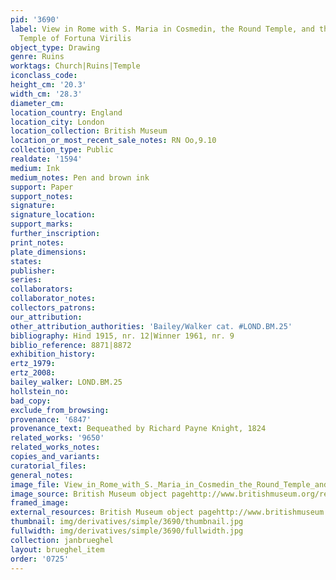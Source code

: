 ```yaml
---
pid: '3690'
label: View in Rome with S. Maria in Cosmedin, the Round Temple, and the So-Called
  Temple of Fortuna Virilis
object_type: Drawing
genre: Ruins
worktags: Church|Ruins|Temple
iconclass_code:
height_cm: '20.3'
width_cm: '28.3'
diameter_cm:
location_country: England
location_city: London
location_collection: British Museum
location_or_most_recent_sale_notes: RN Oo,9.10
collection_type: Public
realdate: '1594'
medium: Ink
medium_notes: Pen and brown ink
support: Paper
support_notes:
signature:
signature_location:
support_marks:
further_inscription:
print_notes:
plate_dimensions:
states:
publisher:
series:
collaborators:
collaborator_notes:
collectors_patrons:
our_attribution:
other_attribution_authorities: 'Bailey/Walker cat. #LOND.BM.25'
bibliography: Hind 1915, nr. 12|Winner 1961, nr. 9
biblio_reference: 8871|8872
exhibition_history:
ertz_1979:
ertz_2008:
bailey_walker: LOND.BM.25
hollstein_no:
bad_copy:
exclude_from_browsing:
provenance: '6847'
provenance_text: Bequeathed by Richard Payne Knight, 1824
related_works: '9650'
related_works_notes:
copies_and_variants:
curatorial_files:
general_notes:
image_file: View_in_Rome_with_S._Maria_in_Cosmedin_the_Round_Temple_and_the_So-Called_Temple_of_Fortuna_Virilis_Oo9.10_British_Museum.jpg
image_source: British Museum object pagehttp://www.britishmuseum.org/research/collection_online/collection_object_details.aspx
framed_image:
external_resources: British Museum object pagehttp://www.britishmuseum.org/research/collection_online/collection_object_details.aspx
thumbnail: img/derivatives/simple/3690/thumbnail.jpg
fullwidth: img/derivatives/simple/3690/fullwidth.jpg
collection: janbrueghel
layout: brueghel_item
order: '0725'
---
```

